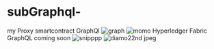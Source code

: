 # subGraphql-
my Proxy smartcontract GraphQl
![graph](https://user-images.githubusercontent.com/80609236/125029785-27898580-e058-11eb-98db-f220155fc960.png)
![momo](https://user-images.githubusercontent.com/80609236/125029802-2c4e3980-e058-11eb-83ee-52998b64206b.png)
Hyperledger Fabric GraphQL coming soon
![snipppp](https://user-images.githubusercontent.com/80609236/125029855-3e2fdc80-e058-11eb-853c-7e97022043a2.png)
![diamo22nd jpeg](https://user-images.githubusercontent.com/80609236/125029895-4be56200-e058-11eb-8a06-42728f923f85.png)
